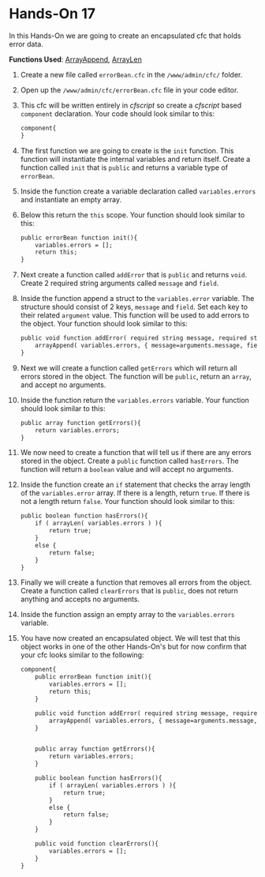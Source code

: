 # Hands-On 17

In this Hands-On we are going to create an encapsulated cfc that holds error data.

**Functions Used**: [ArrayAppend](https://helpx.adobe.com/coldfusion/cfml-reference/coldfusion-functions/functions-a-b/arrayappend.html), [ArrayLen](https://helpx.adobe.com/coldfusion/cfml-reference/coldfusion-functions/functions-a-b/arraylen.html)

1. Create a new file called `errorBean.cfc` in the `/www/admin/cfc/` folder.
1. Open up the `/www/admin/cfc/errorBean.cfc` file in your code editor.
1. This cfc will be written entirely in *cfscript* so create a *cfscript* based `component` declaration. Your code should look similar to this:

    ```cfml
    component{
    }
    ```

1. The first function we are going to create is the `init` function. This function will instantiate the internal variables and return itself. Create a function called `init` that is `public` and returns a variable type of `errorBean`.
1. Inside the function create a variable declaration called `variables.errors` and instantiate an empty array.
1. Below this return the `this` scope. Your function should look similar to this:

    ```cfml
    public errorBean function init(){
        variables.errors = [];
        return this;
    }
    ```

1. Next create a function called `addError` that is `public` and returns `void`. Create 2 required string arguments called `message` and `field`.
1. Inside the function append a struct to the `variables.error` variable. The structure should consist of 2 keys, `message` and `field`. Set each key to their related `argument` value. This function will be used to add errors to the object. Your function should look similar to this:

    ```cfml
    public void function addError( required string message, required string field ){
        arrayAppend( variables.errors, { message=arguments.message, field=arguments.field } );
    }
    ```

1. Next we will create a function called `getErrors` which will return all errors stored in the object. The function will be `public`, return an `array`, and accept no arguments.
1. Inside the function return the `variables.errors` variable. Your function should look similar to this:

    ```cfml
    public array function getErrors(){
        return variables.errors;
    }
    ```

1. We now need to create a function that will tell us if there are any errors stored in the object. Create a `public` function called `hasErrors`. The function will return a `boolean` value and will accept no arguments.
1. Inside the function create an `if` statement that checks the array length of the `variables.error` array. If there is a length, return `true`. If there is not a length return `false`. Your function should look similar to this:

    ```cfml
    public boolean function hasErrors(){
        if ( arrayLen( variables.errors ) ){
            return true;
        }
        else {
            return false;
        }
    }
    ```

1. Finally we will create a function that removes all errors from the object. Create a function called `clearErrors` that is `public`, does not return anything and accepts no arguments.
1. Inside the function assign an empty array to the `variables.errors` variable.
1. You have now created an encapsulated object. We will test that this object works in one of the other Hands-On's but for now confirm that your cfc looks similar to the following:

    ```cfml
    component{
        public errorBean function init(){
            variables.errors = [];
            return this;
        }

        public void function addError( required string message, required string field ){
            arrayAppend( variables.errors, { message=arguments.message, field=arguments.field } );
        }


        public array function getErrors(){
            return variables.errors;
        }

        public boolean function hasErrors(){
            if ( arrayLen( variables.errors ) ){
                return true;
            }
            else {
                return false;
            }
        }

        public void function clearErrors(){
            variables.errors = [];
        }
    }
    ```
